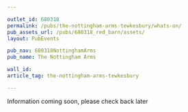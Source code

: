 ```yaml
---

outlet_id: 680318
permalink: /pubs/the-nottingham-arms-tewkesbury/whats-on/
pub_assets_url: /pubs/680318_red_barn/assets/
layout: PubEvents

pub_nav: 680318NottinghamArms
pub_name: The Nottingham Arms

wall_id: 
article_tag: the-nottingham-arms-tewkesbury

---
```



<p>Information coming soon, please check back later</p>